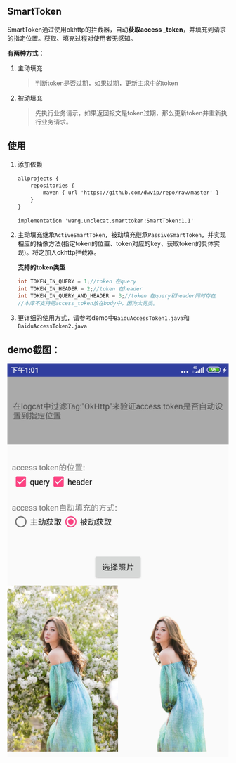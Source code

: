 ## SmartToken
SmartToken通过使用okhttp的拦截器，自动**获取access _token**，并填充到请求的指定位置。获取、填充过程对使用者无感知。



**有两种方式：**

1. 主动填充
	
	> 判断token是否过期，如果过期，更新主求中的token
2. 被动填充
	
	> 先执行业务请示，如果返回报文是token过期，那么更新token并重新执行业务请求。


## 使用

1. 添加依赖

    ```
    allprojects {
        repositories {
            maven { url 'https://github.com/dwvip/repo/raw/master' }
        }
    }

    implementation 'wang.unclecat.smarttoken:SmartToken:1.1'
    ```

1. 主动填充继承`ActiveSmartToken`，被动填充继承`PassiveSmartToken`，并实现相应的抽像方法(指定token的位置、token对应的key、获取token的具体实现)。将之加入okhttp拦截器。

    **支持的token类型**

    ```java
    int TOKEN_IN_QUERY = 1;//token 在query
    int TOKEN_IN_HEADER = 2;//token 在header
    int TOKEN_IN_QUERY_AND_HEADER = 3;//token 在query和header同时存在
    //本库不支持把access_token放在body中，因为太另类。
    ```

1. 更详细的使用方式，请参考demo中`BaiduAccessToken1.java`和`BaiduAccessToken2.java`
    
    

## demo截图：

 <img src="./raw/Screenshot.jpg" width = "600" />











```